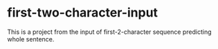 # first-two-character-input
This is a project from the input of first-2-character sequence predicting whole sentence.
